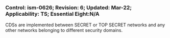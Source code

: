 ### Control: ism-0626; Revision: 6; Updated: Mar-22; Applicability: TS; Essential Eight:N/A
<p>CDSs are implemented between SECRET or TOP SECRET networks and any other networks belonging to different security domains.</p>